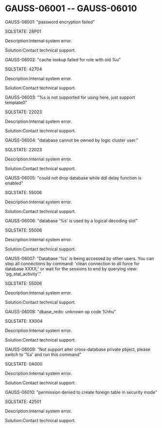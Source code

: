 # GAUSS-06001 -- GAUSS-06010<a name="EN-US_TOPIC_0302073476"></a>

GAUSS-06001: "password encryption failed"

SQLSTATE: 28P01

Description:Internal system error.

Solution:Contact technical support.

GAUSS-06002: "cache lookup failed for role with oid %u"

SQLSTATE: 42704

Description:Internal system error.

Solution:Contact technical support.

GAUSS-06003: "%s is not supported for using here, just support template0"

SQLSTATE: 22023

Description:Internal system error.

Solution:Contact technical support.

GAUSS-06004: "database cannot be owned by logic cluster user."

SQLSTATE: 22023

Description:Internal system error.

Solution:Contact technical support.

GAUSS-06005: "could not drop database while ddl delay function is enabled"

SQLSTATE: 55006

Description:Internal system error.

Solution:Contact technical support.

GAUSS-06006: "database '%s' is used by a logical decoding slot"

SQLSTATE: 55006

Description:Internal system error.

Solution:Contact technical support.

GAUSS-06007: "Database '%s' is being accessed by other users. You can stop all connections by command: 'clean connection to all force for database XXXX;' or wait for the sessions to end by querying view: 'pg\_stat\_activity'."

SQLSTATE: 55006

Description:Internal system error.

Solution:Contact technical support.

GAUSS-06008: "dbase\_redo: unknown op code %hhu"

SQLSTATE: XX004

Description:Internal system error.

Solution:Contact technical support.

GAUSS-06009: "Not support alter cross-database private pbject, please switch to '%s' and run this command"

SQLSTATE: 0A000

Description:Internal system error.

Solution:Contact technical support.

GAUSS-06010: "permission denied to create foreign table in security mode"

SQLSTATE: 42501

Description:Internal system error.

Solution:Contact technical support.

